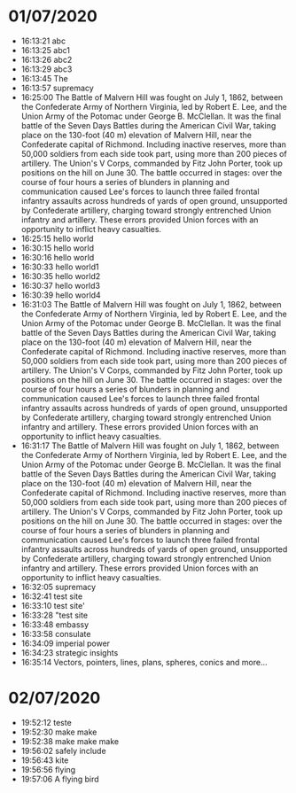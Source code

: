 # 01/07/2020

- 16:13:21 abc
- 16:13:25 abc1
- 16:13:26 abc2
- 16:13:29 abc3
- 16:13:45 The
- 16:13:57 supremacy
- 16:25:00 The Battle of Malvern Hill was fought on July 1, 1862, between the Confederate Army of Northern Virginia, led by Robert E. Lee, and the Union Army of the Potomac under George B. McClellan. It was the final battle of the Seven Days Battles during the American Civil War, taking place on the 130-foot (40 m) elevation of Malvern Hill, near the Confederate capital of Richmond. Including inactive reserves, more than 50,000 soldiers from each side took part, using more than 200 pieces of artillery. The Union's V Corps, commanded by Fitz John Porter, took up positions on the hill on June 30. The battle occurred in stages: over the course of four hours a series of blunders in planning and communication caused Lee's forces to launch three failed frontal infantry assaults across hundreds of yards of open ground, unsupported by Confederate artillery, charging toward strongly entrenched Union infantry and artillery. These errors provided Union forces with an opportunity to inflict heavy casualties.
- 16:25:15 hello world
- 16:30:15 hello world
- 16:30:16 hello world
- 16:30:33 hello world1
- 16:30:35 hello world2
- 16:30:37 hello world3
- 16:30:39 hello world4
- 16:31:03 The Battle of Malvern Hill was fought on July 1, 1862, between the Confederate Army of Northern Virginia, led by Robert E. Lee, and the Union Army of the Potomac under George B. McClellan. It was the final battle of the Seven Days Battles during the American Civil War, taking place on the 130-foot (40 m) elevation of Malvern Hill, near the Confederate capital of Richmond. Including inactive reserves, more than 50,000 soldiers from each side took part, using more than 200 pieces of artillery. The Union's V Corps, commanded by Fitz John Porter, took up positions on the hill on June 30. The battle occurred in stages: over the course of four hours a series of blunders in planning and communication caused Lee's forces to launch three failed frontal infantry assaults across hundreds of yards of open ground, unsupported by Confederate artillery, charging toward strongly entrenched Union infantry and artillery. These errors provided Union forces with an opportunity to inflict heavy casualties.
- 16:31:17 The Battle of Malvern Hill was fought on July 1, 1862, between the Confederate Army of Northern Virginia, led by Robert E. Lee, and the Union Army of the Potomac under George B. McClellan. It was the final battle of the Seven Days Battles during the American Civil War, taking place on the 130-foot (40 m) elevation of Malvern Hill, near the Confederate capital of Richmond. Including inactive reserves, more than 50,000 soldiers from each side took part, using more than 200 pieces of artillery. The Union's V Corps, commanded by Fitz John Porter, took up positions on the hill on June 30. The battle occurred in stages: over the course of four hours a series of blunders in planning and communication caused Lee's forces to launch three failed frontal infantry assaults across hundreds of yards of open ground, unsupported by Confederate artillery, charging toward strongly entrenched Union infantry and artillery. These errors provided Union forces with an opportunity to inflict heavy casualties.
- 16:32:05 supremacy
- 16:32:41 test site
- 16:33:10 test site'
- 16:33:28 "test site
- 16:33:48 embassy
- 16:33:58 consulate
- 16:34:09 imperial power
- 16:34:23 strategic insights
- 16:35:14 Vectors, pointers, lines, plans, spheres, conics and more...

# 02/07/2020

- 19:52:12 teste
- 19:52:30 make make
- 19:52:38 make make make
- 19:56:02 safely include
- 19:56:43 kite
- 19:56:56 flying
- 19:57:06 A flying bird